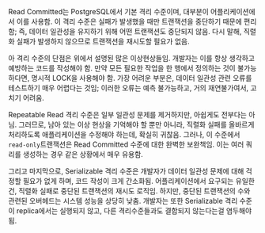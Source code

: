 Read Committed는 PostgreSQL에서 기본 격리 수준이며, 대부분이 어플리케이션에서 이를 사용함.
이 격리 수준은 실패가 발생했을 때만 트랜잭션을 중단하기 때문에 편리함;
즉, 데이터 일관성을 유지하기 위해 어떤 트랜잭션도 중단되지 않음.
다시 말해, 직렬화 실패가 발생하지 않으므로 트랜잭션을 재시도할 필요가 없음.

아 격리 수준의 단점은 위에서 설명된 많은 이상현상들임.
개발자는 이를 항상 생각하고 예방하는 코드를 작성해야 함.
만약 모든 필요한 작업을 한 행에서 정의하는 것이 불가능하다면, 명시적 LOCK을 사용해야 함.
가장 어려운 부분은, 데이터 일관성 관련 오류를 테스트하기 매우 어렵다는 것임;
이러한 오류는 예측 불가능하고, 거의 재연불가여서, 고치기 어려움.


Repeatable Read 격리 수준은 일부 일관성 문제를 제거하지만, 아쉽게도 전부다는 아님.
그러므로, 남아 있는 이상 현상을 기억해야 할 뿐만 아니라, 직렬화 실패를 올바르게 처리하도록 애플리케이션을 수정해야 하는데, 확실히 귀찮음.
그러나, 이 수준에서 `read-only`트랜잭션은 Read Committed 수준에 대한 완벽한 보완책임. 
이는 여러 쿼리를 생성하는 경우 같은 상황에서 매우 유용함.


그리고 마지막으로, Serializable 격리 수준은 개발자가 데이터 일관성 문제에 대해 걱정할 필요가 없게 하며, 코드 작성이 크게 간소화됨.
어플리케이션에서 요구되는 유일한 건, 직렬화 실패로 중단된 트랜잭션의 재시도 로직임.
하지만, 중단된 트랜잭션의 수와 관련된 오버헤드는 시스템 성능을 상당히 낮춤.
개발자는 또한 Serializable 격리 수준이 replica에서는 실행되지 않고, 다른 격리수준들과도 결합되지 않는다는걸 염두해야됨.